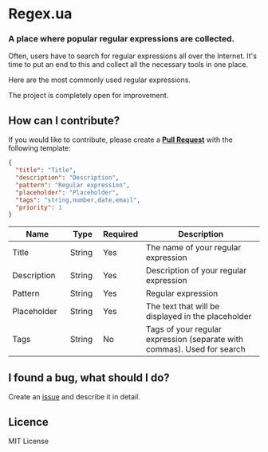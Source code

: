 # Regex.ua

### A place where popular regular expressions are collected.

Often, users have to search for regular expressions all over the Internet.
It's time to put an end to this and collect all the necessary tools in one place.

Here are the most commonly used regular expressions.

The project is completely open for improvement.

## How can I contribute?

If you would like to contribute, please create a **[Pull Request](https://github.com/Orestli/regex/pulls)** with the following template:

```json
{
  "title": "Title",
  "description": "Description",
  "pattern": "Regular expression",
  "placeholder": "Placeholder",
  "tags": "string,number,date,email",
  "priority": 1
}
```

<table class="table table-bordered table-striped">
    <thead>
    <tr>
        <th style="width: 100px;">Name</th>
        <th style="width: 50px;">Type</th>
        <th style="width: 50px;">Required</th>
        <th>Description</th>
    </tr>
    </thead>
    <tbody>
    <tr>
      <td>Title</td>
      <td>String</td>
      <td>Yes</td>
      <td>The name of your regular expression</td>
    </tr>
    <tr>
      <td>Description</td>
      <td>String</td>
      <td>Yes</td>
      <td>Description of your regular expression</td>
    </tr>
    <tr>
      <td>Pattern</td>
      <td>String</td>
      <td>Yes</td>
      <td>Regular expression</td>
    </tr>
    <tr>
      <td>Placeholder</td>
      <td>String</td>
      <td>Yes</td>
      <td>The text that will be displayed in the placeholder</td>
    </tr>
    <tr>
      <td>Tags</td>
      <td>String</td>
      <td>No</td>
      <td>Tags of your regular expression (separate with commas). Used for search</td>
    </tr>
    </tbody>
</table>

## I found a bug, what should I do?

Create an [issue](https://github.com/Orestli/regex/issues) and describe it in detail.

## Licence

MIT License
